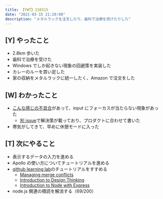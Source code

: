 ```yaml
---
title: 【YWT】210315
date: "2021-03-15 21:20:00"
description: "メタルラックを注文したり、歯科で治療を受けたりした"
---
```


## [Y] やったこと

- 2.8km 歩いた
- 歯科で治療を受けた
- Windows でしか起きない現象の回避策を実装した
- カレーのルーを買い足した
- 家の収納をメタルラックに統一したく、Amazon で注文をした

## [W] わかったこと

- [こんな感じの不具合](https://github.com/electron/electron/issues/19977)があって、input にフォーカスが当たらない現象があった
  - [別 issue](https://github.com/electron/electron/issues/20400)で解決策が載っており、プロダクトに合わせて書いた
- 寒気がしてきて、早めに休憩モードに入った

## [T] 次にやること

- 表示するデータの入力を進める
- Apollo の使い方についてチュートリアルを進める
- [github learning lab](https://lab.github.com/githubtraining)のチュートリアルをすすめる
  - [Managing merge conflicts](https://lab.github.com/githubtraining/managing-merge-conflicts)
  - [Introduction to Design Thinking](https://lab.github.com/githubtraining/introduction-to-design-thinking)
  - [Introduction to Node with Express](https://lab.github.com/everydeveloper/introduction-to-node-with-express)
- node.js 関連の積読を解消する（69/200）

<!-- https://twitter.com/camomile_cafe/status/1371440826711085058?s=20 -->
